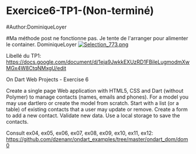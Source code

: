 # Exercice6-TP1-(Non-terminé)
#Author:DominiqueLoyer

#Ma méthode post ne fonctionne pas. Je tente de l'arranger pour alimenter le container. DominiqueLoyer
<a href="http://nimga.fr/v/bxlOi" target="_blank"><img src="http://nimga.fr/m/bxlOi.png" alt="Selection_773.png" title="nimga.fr - Héberger images" border="0" /></a>


Libellé du TP1:
https://docs.google.com/document/d/1eja9JwkkEXUzRD1FBileLugmodmXwMGx4W8CtqNMxgU/edit

On Dart Web Projects - Exercise 6

Create a single page Web application with HTML5, CSS and Dart (without Polymer) to manage contacts (names, emails and phones). For a model you may use dartlero or create the model from scratch. Start with a list (or a table) of existing contacts that a user may update or remove. Create a form to add a new contact. Validate new data. Use a local storage to save the contacts. 

Consult ex04, ex05, ex06, ex07, ex08, ex09, ex10, ex11, ex12:
https://github.com/dzenanr/ondart_examples/tree/master/ondart_dom/dom0


